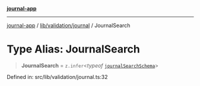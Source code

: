 [**journal-app**](../../../../README.md)

***

[journal-app](../../../../modules.md) / [lib/validation/journal](../README.md) / JournalSearch

# Type Alias: JournalSearch

> **JournalSearch** = `z.infer`\<*typeof* [`journalSearchSchema`](../variables/journalSearchSchema.md)\>

Defined in: src/lib/validation/journal.ts:32
